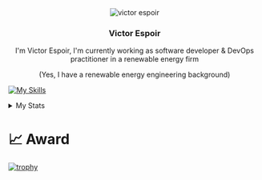<div align="center">
       <img src="https://www.animerankers.com/wp-content/uploads/2021/12/maxresdefault-1024x576.jpg"
       alt="victor espoir" />

<h3 algin="center">Victor Espoir</h3>
<p align="center">I'm Victor Espoir, I'm currently working as software developer & DevOps practitioner in a renewable energy firm </p>
<p algin="center">(Yes, I have a renewable energy engineering background)</p>
</div>
       


[![My Skills](https://skillicons.dev/icons?i=python,cs,ts,docker,dotnet,github,git,fastapi,react,nextjs)](https://skillicons.dev)


<details>
    <summary>My Stats</summary>
          
[![Anurag's GitHub stats](https://github-readme-stats.vercel.app/api?username=victor-espoir&show_icons=true)]()

[![GitHub Streak](https://streak-stats.demolab.com?user=kvruntime&theme=tokyonight&border_radius=4&mode=weekly&exclude_days=Sun%2CSat)](https://git.io/streak-stats)
          
</details>


# 📈 Award
 
 [![trophy](https://github-profile-trophy.vercel.app/?username=victor-espoir)](https://github.com/ryo-ma/github-profile-trophy)




